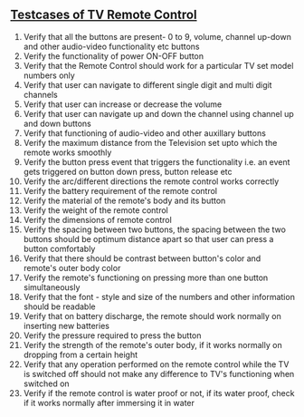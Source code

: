 ## [Testcases of TV Remote Control](http://artoftesting.com/manualTesting/remote.html)

1. Verify that all the buttons are present- 0 to 9, volume, channel up-down and other audio-video functionality etc buttons
2. Verify the functionality of power ON-OFF button
3. Verify that the Remote Control should work for a particular TV set model numbers only
4. Verify that user can navigate to different single digit and multi digit channels
5. Verify that user can increase or decrease the volume
6. Verify that user can navigate up and down the channel using channel up and down buttons
7. Verify that functioning of audio-video and other auxillary buttons
8. Verify the maximum distance from the Television set upto which the remote works smoothly
9. Verify the button press event that triggers the functionality i.e. an event gets triggered on button down press, button release etc
10. Verify the arc/different directions the remote control works correctly
11. Verify the battery requirement of the remote control
12. Verify the material of the remote's body and its button
13. Verify the weight of the remote control
14. Verify the dimensions of remote control
15. Verify the spacing between two buttons, the spacing between the two buttons should be optimum distance apart so that user can press a button comfortably
16. Verify that there should be contrast between button's color and remote's outer body color
17. Verify the remote's functioning on pressing more than one button simultaneously
18. Verify that the font - style and size of the numbers and other information should be readable
19. Verify that on battery discharge, the remote should work normally on inserting new batteries
20. Verify the pressure required to press the button
21. Verify the strength of the remote's outer body, if it works normally on dropping from a certain height
22. Verify that any operation performed on the remote control while the TV is switched off should not make any difference to TV's functioning when switched on
23. Verify if the remote control is water proof or not, if its water proof, check if it works normally after immersing it in water
